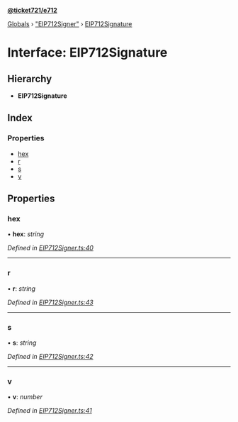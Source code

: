 **[@ticket721/e712](../README.md)**

[Globals](../globals.md) › ["EIP712Signer"](../modules/_eip712signer_.md) › [EIP712Signature](_eip712signer_.eip712signature.md)

# Interface: EIP712Signature

## Hierarchy

* **EIP712Signature**

## Index

### Properties

* [hex](_eip712signer_.eip712signature.md#hex)
* [r](_eip712signer_.eip712signature.md#r)
* [s](_eip712signer_.eip712signature.md#s)
* [v](_eip712signer_.eip712signature.md#v)

## Properties

###  hex

• **hex**: *string*

*Defined in [EIP712Signer.ts:40](https://github.com/ticket721/env/blob/a0cc00d/packages/e712/sources/EIP712Signer.ts#L40)*

___

###  r

• **r**: *string*

*Defined in [EIP712Signer.ts:43](https://github.com/ticket721/env/blob/a0cc00d/packages/e712/sources/EIP712Signer.ts#L43)*

___

###  s

• **s**: *string*

*Defined in [EIP712Signer.ts:42](https://github.com/ticket721/env/blob/a0cc00d/packages/e712/sources/EIP712Signer.ts#L42)*

___

###  v

• **v**: *number*

*Defined in [EIP712Signer.ts:41](https://github.com/ticket721/env/blob/a0cc00d/packages/e712/sources/EIP712Signer.ts#L41)*